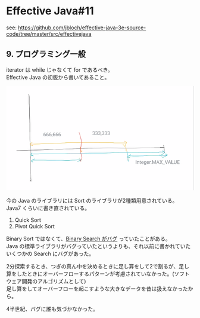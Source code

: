 # Effective Java#11
see: https://github.com/jbloch/effective-java-3e-source-code/tree/master/src/effectivejava

## 9. プログラミング一般
iterator は while じゃなくて for であるべき。  
Effective Java の初版から書いてあること。

![乱数](乱数.png)

今の Java のライブラリには Sort のライブラリが2種類用意されている。  
Java7 くらいに書き直されている。

1. Quick Sort
2. Pivot Quick Sort

Binary Sort ではなくて、[Binary Search がバグ](https://ai.googleblog.com/2006/06/extra-extra-read-all-about-it-nearly.html) っていたことがある。  
Java の標準ライブラリがバグっていたというよりも、それ以前に書かれていたいくつかの Search にバグがあった。

2分探索するとき、つぎの真ん中を決めるときに足し算をして2で割るが、足し算をしたときにオーバーフローするパターンが考慮されていなかった。(ソフトウェア開発のアルゴリズムとして)  
足し算をしてオーバーフローを起こすような大きなデータを昔は扱えなかったから。

4半世紀、バグに誰も気づかなかった。


